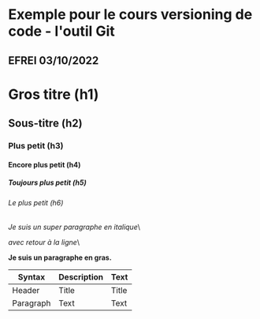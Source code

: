# Exemple pour le cours versioning de code - l'outil Git

## EFREI 03/10/2022



# Gros titre (h1)

## Sous-titre (h2)

### Plus petit (h3)

#### Encore plus petit (h4)

##### Toujours plus petit (h5)

###### Le plus petit (h6)



_Je suis un super paragraphe en italique_\

_avec retour à la ligne_\

**Je suis un paragraphe en gras.**

| Syntax      | Description | Text |
| ----------- | ----------- | ----------- |
| Header      | Title       | Title       |
| Paragraph   | Text        | Text        |